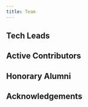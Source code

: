 ```yaml
---
title: Team
---
```


## Tech Leads

## Active Contributors

## Honorary Alumni

## Acknowledgements
